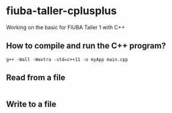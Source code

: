 # fiuba-taller-cplusplus
Working on the basic for FIUBA Taller 1 with C++

## How to compile and run the C++ program?
```
g++ -Wall -Wextra -std=c++11 -o myApp main.cpp
```

## Read from a file
```
```

## Write to a file
```
```
